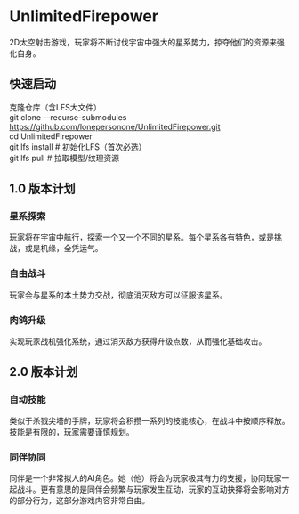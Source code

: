 # UnlimitedFirepower
2D太空射击游戏，玩家将不断讨伐宇宙中强大的星系势力，掠夺他们的资源来强化自身。

## 快速启动 
克隆仓库（含LFS大文件）  
git clone --recurse-submodules https://github.com/lonepersonone/UnlimitedFirepower.git  
cd UnlimitedFirepower  
git lfs install    # 初始化LFS（首次必选）  
git lfs pull       # 拉取模型/纹理资源  


## 1.0 版本计划

### 星系探索
玩家将在宇宙中航行，探索一个又一个不同的星系。每个星系各有特色，或是挑战，或是机缘，全凭运气。

### 自由战斗
玩家会与星系的本土势力交战，彻底消灭敌方可以征服该星系。

### 肉鸽升级
实现玩家战机强化系统，通过消灭敌方获得升级点数，从而强化基础攻击。

## 2.0 版本计划

### 自动技能
类似于杀戮尖塔的手牌，玩家将会积攒一系列的技能核心，在战斗中按顺序释放。技能是有限的，玩家需要谨慎规划。

### 同伴协同
同伴是一个非常拟人的AI角色。她（他）将会为玩家极其有力的支援，协同玩家一起战斗。更有意思的是同伴会频繁与玩家发生互动，玩家的互动抉择将会影响对方的部分行为，这部分游戏内容非常自由。
